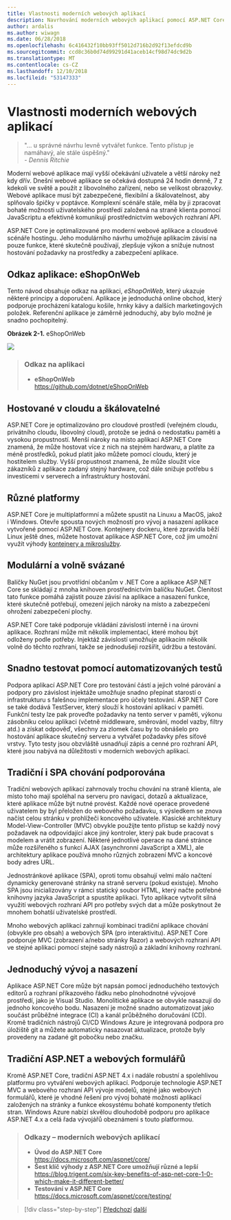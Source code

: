 ```yaml
---
title: Vlastnosti moderních webových aplikací
description: Navrhování moderních webových aplikací pomocí ASP.NET Core a Azure | Vlastnosti moderních webových aplikací
author: ardalis
ms.author: wiwagn
ms.date: 06/28/2018
ms.openlocfilehash: 6c416432f10bb93ff5012d716b2d92f13efdcd9b
ms.sourcegitcommit: ccd8c36b0d74d99291d41aceb14cf98d74dc9d2b
ms.translationtype: MT
ms.contentlocale: cs-CZ
ms.lasthandoff: 12/10/2018
ms.locfileid: "53147333"
---
```

# <a name="characteristics-of-modern-web-applications"></a>Vlastnosti moderních webových aplikací

> "… u správné návrhu levně vytvářet funkce. Tento přístup je namáhavý, ale stále úspěšný."  
> _\- Dennis Ritchie_

Moderní webové aplikace mají vyšší očekávání uživatele a větší nároky než kdy dřív. Dnešní webové aplikace se očekává dostupná 24 hodin denně, 7 z kdekoli ve světě a použít z libovolného zařízení, nebo se velikost obrazovky. Webové aplikace musí být zabezpečené, flexibilní a škálovatelnost, aby splňovalo špičky v poptávce. Komplexní scénáře stále, měla by ji zpracovat bohaté možnosti uživatelského prostředí založená na straně klienta pomocí JavaScriptu a efektivně komunikují prostřednictvím webových rozhraní API.

ASP.NET Core je optimalizované pro moderní webové aplikace a cloudové scénáře hostingu. Jeho modulárního návrhu umožňuje aplikacím závisí na pouze funkce, které skutečně používají, zlepšuje výkon a snižuje nutnost hostování požadavky na prostředky a zabezpečení aplikace.

## <a name="reference-application-eshoponweb"></a>Odkaz aplikace: eShopOnWeb

Tento návod obsahuje odkaz na aplikaci, _eShopOnWeb_, který ukazuje některé principy a doporučení. Aplikace je jednoduchá online obchod, který podporuje procházení katalogu košile, hrnky kávy a dalších marketingových položek. Referenční aplikace je záměrně jednoduchý, aby bylo možné je snadno pochopitelný.

**Obrázek 2-1.** eShopOnWeb

![](./media/image2-1.png)

> ### <a name="reference-application"></a>Odkaz na aplikaci
>
> - **eShopOnWeb**  
>   <https://github.com/dotnet/eShopOnWeb>

## <a name="cloud-hosted-and-scalable"></a>Hostované v cloudu a škálovatelné

ASP.NET Core je optimalizováno pro cloudové prostředí (veřejném cloudu, privátního cloudu, libovolný cloud), protože se jedná o nedostatku paměti a vysokou propustností. Menší nároky na místo aplikací ASP.NET Core znamená, že může hostovat více z nich na stejném hardwaru, a platíte za méně prostředků, pokud platit jako můžete pomocí cloudu, který je hostitelem služby. Vyšší propustnost znamená, že může sloužit více zákazníků z aplikace zadaný stejný hardware, což dále snižuje potřebu s investicemi v serverech a infrastruktury hostování.

## <a name="cross-platform"></a>Různé platformy

ASP.NET Core je multiplatformní a můžete spustit na Linuxu a MacOS, jakož i Windows. Otevře spousta nových možností pro vývoj a nasazení aplikace vytvořené pomocí ASP.NET Core. Kontejnery dockeru, které zpravidla běží Linux ještě dnes, můžete hostovat aplikace ASP.NET Core, což jim umožní využít výhody [kontejnery a mikroslužby](../microservices-architecture/index.md).

## <a name="modular-and-loosely-coupled"></a>Modulární a volně svázané

Balíčky NuGet jsou prvotřídní občanům v .NET Core a aplikace ASP.NET Core se skládají z mnoha knihoven prostřednictvím balíčku NuGet. Členitost tato funkce pomáhá zajistit pouze závisí na aplikace a nasazení funkce, které skutečně potřebují, omezení jejich nároky na místo a zabezpečení ohrožení zabezpečení plochy.

ASP.NET Core také podporuje vkládání závislostí interně i na úrovni aplikace. Rozhraní může mít několik implementací, které mohou být odloženy podle potřeby. Injektáž závislostí umožňuje aplikacím několik volně do těchto rozhraní, takže se jednodušeji rozšířit, údržbu a testování.

## <a name="easily-tested-with-automated-tests"></a>Snadno testovat pomocí automatizovaných testů

Podpora aplikací ASP.NET Core pro testování částí a jejich volné párování a podpory pro závislost injektáže umožňuje snadno přepínat starostí o infrastrukturu s falešnou implementace pro účely testování. ASP.NET Core se také dodává TestServer, který slouží k hostování aplikací v paměti. Funkční testy lze pak proveďte požadavky na tento server v paměti, výkonu zásobníku celou aplikaci (včetně middleware, směrování, model vazby, filtry atd.) a získat odpověď, všechny za zlomek času by to obnášelo pro hostování aplikace skutečný serveru a vytvářet požadavky přes síťové vrstvy. Tyto testy jsou obzvláště usnadňují zápis a cenné pro rozhraní API, které jsou nabývá na důležitosti v moderních webových aplikací.

## <a name="traditional-and-spa-behaviors-supported"></a>Tradiční i SPA chování podporována

Tradiční webových aplikací zahrnovaly trochu chování na straně klienta, ale místo toho mají spoléhal na serveru pro navigaci, dotazů a aktualizace, které aplikace může být nutné provést. Každé nové operace provedené uživatelem by byl přeložen do webového požadavku, s výsledkem se znova načíst celou stránku v prohlížeči koncového uživatele. Klasické architektury Model-View-Controller (MVC) obvykle použijte tento přístup se každý nový požadavek na odpovídající akce jiný kontroler, který pak bude pracovat s modelem a vrátit zobrazení. Některé jednotlivé operace na dané stránce může rozšířeného s funkcí AJAX (asynchronní JavaScript a XML), ale architektury aplikace používá mnoho různých zobrazení MVC a koncové body adres URL.

Jednostránkové aplikace (SPA), oproti tomu obsahují velmi málo načtení dynamicky generované stránky na straně serveru (pokud existuje). Mnoho SPA jsou inicializovány v rámci statický soubor HTML, který načte potřebné knihovny jazyka JavaScript a spustíte aplikaci. Tyto aplikace vytvořit silná využití webových rozhraní API pro potřeby svých dat a může poskytnout že mnohem bohatší uživatelské prostředí.

Mnoho webových aplikací zahrnují kombinaci tradiční aplikace chování (obvykle pro obsah) a webových SPA (pro interaktivitu). ASP.NET Core podporuje MVC (zobrazení a/nebo stránky Razor) a webových rozhraní API ve stejné aplikaci pomocí stejné sady nástrojů a základní knihovny rozhraní.

## <a name="simple-development-and-deployment"></a>Jednoduchý vývoj a nasazení

Aplikace ASP.NET Core může být napsán pomocí jednoduchého textových editorů a rozhraní příkazového řádku nebo plnohodnotné vývojové prostředí, jako je Visual Studio. Monolitické aplikace se obvykle nasazují do jednoho koncového bodu. Nasazení je možné snadno automatizovat jako součást průběžné integrace (CI) a kanál průběžného doručování (CD). Kromě tradičních nástrojů CI/CD Windows Azure je integrovaná podpora pro úložiště git a můžete automaticky nasazovat aktualizace, protože byly provedeny na zadané git pobočku nebo značku.

## <a name="traditional-aspnet-and-web-forms"></a>Tradiční ASP.NET a webových formulářů

Kromě ASP.NET Core, tradiční ASP.NET 4.x i nadále robustní a spolehlivou platformu pro vytváření webových aplikací. Podporuje technologie ASP.NET MVC a webového rozhraní API vývoje modelů, stejně jako webových formulářů, které je vhodné řešení pro vývoj bohaté možnosti aplikací založených na stránky a funkce ekosystému bohaté komponenty třetích stran. Windows Azure nabízí skvělou dlouhodobě podporu pro aplikace ASP.NET 4.x a celá řada vývojářů obeznámeni s touto platformou.

> ### <a name="references--modern-web-applications"></a>Odkazy – moderních webových aplikací
>
> - **Úvod do ASP.NET Core**  
>   <https://docs.microsoft.com/aspnet/core/>
> - **Šest klíč výhody z ASP.NET Core umožňují různé a lepší**  
>   <https://blog.trigent.com/six-key-benefits-of-asp-net-core-1-0-which-make-it-different-better/>
> - **Testování v ASP.NET Core**  
>   <https://docs.microsoft.com/aspnet/core/testing/>

>[!div class="step-by-step"]
>[Předchozí](index.md)
>[další](choose-between-traditional-web-and-single-page-apps.md)
